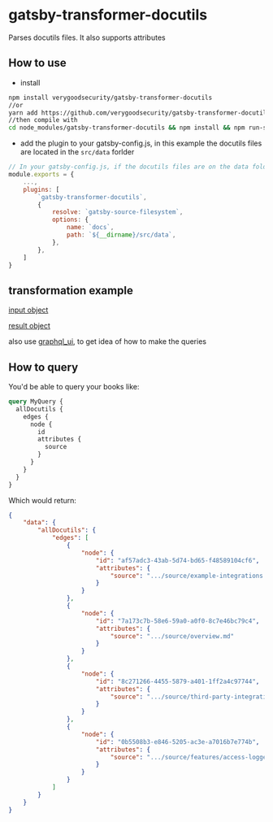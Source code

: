 # gatsby-transformer-docutils

Parses docutils files. It also supports attributes


## How to use

- install

```bash
npm install verygoodsecurity/gatsby-transformer-docutils
//or
yarn add https://github.com/verygoodsecurity/gatsby-transformer-docutils.git
//then compile with
cd node_modules/gatsby-transformer-docutils && npm install && npm run-script build
```

- add the plugin to your gatsby-config.js, in this example the docutils files are located in the `src/data` forlder

```javascript
// In your gatsby-config.js, if the docutils files are on the data folder
module.exports = {
    ...,
    plugins: [
        `gatsby-transformer-docutils`,
        {
            resolve: `gatsby-source-filesystem`,
            options: {
                name: `docs`,
                path: `${__dirname}/src/data`,
            },
        },
    ]
}
```

## transformation example

[input object](src/__tests__/gatsby-node.js#L18)

[result object](src/__tests__/__snapshots__/gatsby-node.js.snap#L4)

also use [graphql_ui](http://localhost:8000/___graphql), to get idea of how to make the queries


## How to query

You'd be able to query your books like:

```graphql
query MyQuery {
  allDocutils {
    edges {
      node {
        id
        attributes {
          source
        }
      }
    }
  }
}
```

Which would return:

```json
{
    "data": {
        "allDocutils": {
            "edges": [
                {
                    "node": {
                        "id": "af57adc3-43ab-5d74-bd65-f48589104cf6",
                        "attributes": {
                            "source": ".../source/example-integrations.md"
                        }
                    }
                },
                {
                    "node": {
                        "id": "7a173c7b-58e6-59a0-a0f0-8c7e46bc79c4",
                        "attributes": {
                            "source": ".../source/overview.md"
                        }
                    }
                },
                {
                    "node": {
                        "id": "8c271266-4455-5879-a401-1ff2a4c97744",
                        "attributes": {
                            "source": ".../source/third-party-integrations.md"
                        }
                    }
                },
                {
                    "node": {
                        "id": "0b5508b3-e846-5205-ac3e-a7016b7e774b",
                        "attributes": {
                            "source": ".../source/features/access-logger.md"
                        }
                    }
                }
            ]
        }
    }
}
        
```
